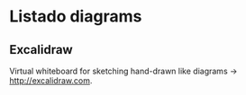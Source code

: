 # Listado diagrams
  
## Excalidraw

Virtual whiteboard for sketching hand-drawn like diagrams → http://excalidraw.com.